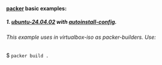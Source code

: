 #### [packer](https://www.packer.io/) basic examples:
##### 1. [ubuntu-24.04.02](https://github.com/kirillishanin/packer/tree/main/ubuntu-2404-virtualbox-iso) with [autoinstall-config](https://canonical-subiquity.readthedocs-hosted.com/en/latest/intro-to-autoinstall.html).
###### *This example uses in virtualbox-iso as packer-builders. Use:*
$ `packer build .`
